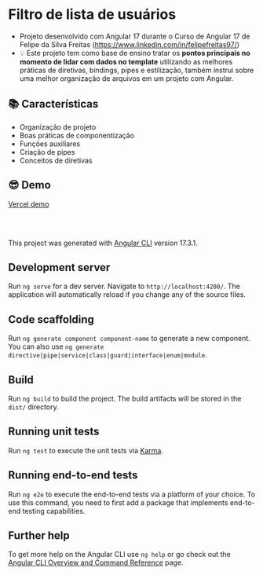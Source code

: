 # Filtro de lista de usuários

- Projeto desenvolvido com Angular 17 durante o Curso de Angular 17 de Felipe da Silva Freitas (https://www.linkedin.com/in/felipefreitas97/)
- :bulb: Este projeto tem como base de ensino tratar os **pontos principais no momento de lidar com dados no template** utilizando as melhores práticas de diretivas, bindings, pipes e estilização, também instrui sobre uma melhor organização de arquivos em um projeto com Angular.

## :books: Características
- Organização de projeto
- Boas práticas de componentização
- Funções auxiliares
- Criação de pipes
- Conceitos de diretivas

## :sunglasses: Demo
[Vercel demo](https://filtro-de-usuarios-angular-oliveiravitor32s-projects.vercel.app/)

</br>
</br>

This project was generated with [Angular CLI](https://github.com/angular/angular-cli) version 17.3.1.

## Development server

Run `ng serve` for a dev server. Navigate to `http://localhost:4200/`. The application will automatically reload if you change any of the source files.

## Code scaffolding

Run `ng generate component component-name` to generate a new component. You can also use `ng generate directive|pipe|service|class|guard|interface|enum|module`.

## Build

Run `ng build` to build the project. The build artifacts will be stored in the `dist/` directory.

## Running unit tests

Run `ng test` to execute the unit tests via [Karma](https://karma-runner.github.io).

## Running end-to-end tests

Run `ng e2e` to execute the end-to-end tests via a platform of your choice. To use this command, you need to first add a package that implements end-to-end testing capabilities.

## Further help

To get more help on the Angular CLI use `ng help` or go check out the [Angular CLI Overview and Command Reference](https://angular.io/cli) page.
